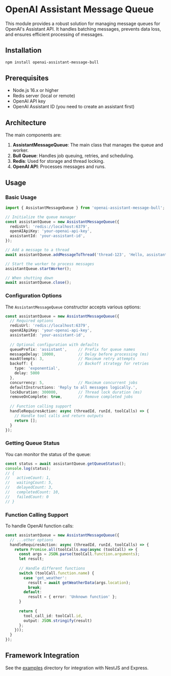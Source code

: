 # OpenAI Assistant Message Queue

This module provides a robust solution for managing message queues for OpenAI's Assistant API. It handles batching messages, prevents data loss, and ensures efficient processing of messages.

## Installation

```bash
npm install openai-assistant-message-bull
```

## Prerequisites

- Node.js 16.x or higher
- Redis server (local or remote)
- OpenAI API key
- OpenAI Assistant ID (you need to create an assistant first)

## Architecture

The main components are:

1. **AssistantMessageQueue**: The main class that manages the queue and worker.
2. **Bull Queue**: Handles job queuing, retries, and scheduling.
3. **Redis**: Used for storage and thread locking.
4. **OpenAI API**: Processes messages and runs.

## Usage

### Basic Usage

```typescript
import { AssistantMessageQueue } from 'openai-assistant-message-bull';

// Initialize the queue manager
const assistantQueue = new AssistantMessageQueue({
  redisUrl: 'redis://localhost:6379',
  openAIApiKey: 'your-openai-api-key',
  assistantId: 'your-assistant-id',
});

// Add a message to a thread
await assistantQueue.addMessageToThread('thread-123', 'Hello, assistant!');

// Start the worker to process messages
assistantQueue.startWorker();

// When shutting down
await assistantQueue.close();
```

### Configuration Options

The `AssistantMessageQueue` constructor accepts various options:

```typescript
const assistantQueue = new AssistantMessageQueue({
  // Required options
  redisUrl: 'redis://localhost:6379',
  openAIApiKey: 'your-openai-api-key',
  assistantId: 'your-assistant-id',
  
  // Optional configuration with defaults
  queuePrefix: 'assistant',     // Prefix for queue names
  messageDelay: 10000,          // Delay before processing (ms)
  maxAttempts: 3,               // Maximum retry attempts
  backoff: {                    // Backoff strategy for retries
    type: 'exponential',
    delay: 5000
  },
  concurrency: 5,               // Maximum concurrent jobs
  defaultInstructions: 'Reply to all messages logically.',
  lockDuration: 300000,         // Thread lock duration (ms)
  removeOnComplete: true,       // Remove completed jobs
  
  // Function calling support
  handleRequiresAction: async (threadId, runId, toolCalls) => {
    // Handle tool calls and return outputs
    return [];
  }
});
```

### Getting Queue Status

You can monitor the status of the queue:

```typescript
const status = await assistantQueue.getQueueStatus();
console.log(status);
// {
//   activeCount: 1,
//   waitingCount: 5,
//   delayedCount: 3,
//   completedCount: 10,
//   failedCount: 0
// }
```

### Function Calling Support

To handle OpenAI function calls:

```typescript
const assistantQueue = new AssistantMessageQueue({
  // ...other options
  handleRequiresAction: async (threadId, runId, toolCalls) => {
    return Promise.all(toolCalls.map(async (toolCall) => {
      const args = JSON.parse(toolCall.function.arguments);
      let result;
      
      // Handle different functions
      switch (toolCall.function.name) {
        case 'get_weather':
          result = await getWeatherData(args.location);
          break;
        default:
          result = { error: 'Unknown function' };
      }
      
      return {
        tool_call_id: toolCall.id,
        output: JSON.stringify(result)
      };
    }));
  }
});
```

## Framework Integration

See the [examples](../example) directory for integration with NestJS and Express. 